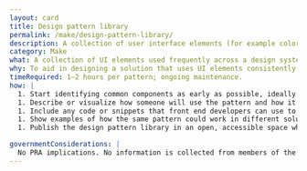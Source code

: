 ```yaml
---
layout: card
title: Design pattern library
permalink: /make/design-pattern-library/
description: A collection of user interface elements (for example colors, icons, and buttons) used frequently across a website or service, consisting of the base patterns and helpful information about how to use them.
category: Make
what: A collection of UI elements used frequently across a design system, consisting of the base patterns and helpful information about how to use them.
why: To aid in designing a solution that uses UI elements consistently. Maintaining a set of approved, reusable patterns makes it easier to produce new features or make updates to the current solution.
timeRequired: 1–2 hours per pattern; ongoing maintenance.
how: |
  1. Start identifying common components as early as possible, ideally while you and the team are creating new design elements. These common pieces form the patterns that you will create guidelines for. Specify the components that make up each UI pattern and note possible constraints or restrictions.
  1. Describe or visualize how someone will use the pattern and how it should respond to the user. (For example: how a button renders on load, hover, and click.) Provide any data as to why it is good for the end user.
  1. Include any code or snippets that front end developers can use to implement the pattern.
  1. Show examples of how the same pattern could work in different solutions.
  1. Publish the design pattern library in an open, accessible space where the product team can use and extend it. (Common implementations of a design pattern library are in a wiki or brand style guide.)  

governmentConsiderations: |
  No PRA implications. No information is collected from members of the public.
---
```

